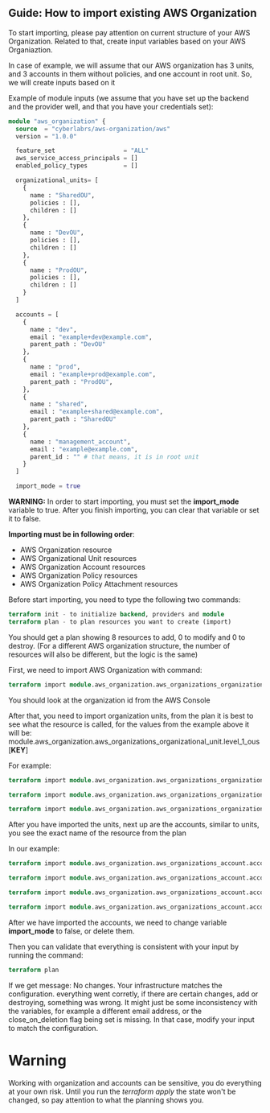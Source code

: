 ## Guide: How to import existing AWS Organization

To start importing, please pay attention on current structure of your AWS Organization. Related to that, create input variables based on your AWS Organiaztion. 

In case of example, we will assume that our AWS organization has 3 units, and 3 accounts in them without policies, and one account in root unit. So, we will create inputs based on it

Example of module inputs (we assume that you have set up the backend and the provider well, and that you have your credentials set):

```terraform
module "aws_organization" {
  source  = "cyberlabrs/aws-organization/aws"
  version = "1.0.0"

  feature_set                   = "ALL"
  aws_service_access_principals = []
  enabled_policy_types          = []

  organizational_units= [
    {
      name : "SharedOU", 
      policies : [],
      children : []
    },
    {
      name : "DevOU",
      policies : [],
      children : []
    },
    {
      name : "ProdOU",
      policies : [],
      children : []
    }
  ]

  accounts = [
    {
      name : "dev",
      email : "example+dev@example.com",
      parent_path : "DevOU"
    },
    {
      name : "prod",
      email : "example+prod@example.com",
      parent_path : "ProdOU",
    },
    {
      name : "shared",
      email : "example+shared@example.com",
      parent_path : "SharedOU"
    },
    {
      name : "management_account",
      email : "example@example.com",
      parent_id : "" # that means, it is in root unit
    }
  ]

  import_mode = true
```

**WARNING:** In order to start importing, you must set the **import_mode** variable to true. After you finish importing, you can clear that variable or set it to false.

**Importing must be in following order**:
- AWS Organization resource 
- AWS Organizational Unit resources 
- AWS Organization Account resources 
- AWS Organization Policy resources
- AWS Organization Policy Attachment resources 

Before start importing, you need to type the following two commands:
```terraform
terraform init - to initialize backend, providers and module
terraform plan - to plan resources you want to create (import)
```

You should get a plan showing 8 resources to add, 0 to modify and 0 to destroy. (For a different AWS organization structure, the number of resources will also be different, but the logic is the same)

First, we need to import AWS Organization with command: 
```terraform
terraform import module.aws_organization.aws_organizations_organization.organization [ORGANIZATION_ID]
```
You should look at the organization id from the AWS Console

After that, you need to import organization units, from the plan it is best to see what the resource is called, for the values from the example above it will be: module.aws_organization.aws_organizations_organizational_unit.level_1_ous[**KEY**]

For example:
```terraform
terraform import module.aws_organization.aws_organizations_organizational_unit.level_1_ous[\"dev\"] [DEV_UNIT_ID] - make sure you escape the string which represent key, in this case \"dev\"

terraform import module.aws_organization.aws_organizations_organizational_unit.level_1_ous[\"shared\"] [SHARED_UNIT_ID]

terraform import module.aws_organization.aws_organizations_organizational_unit.level_1_ous[\"prod\"] [PROD_UNIT_ID]
```

After you have imported the units, next up are the accounts, similar to units, you see the exact name of the resource from the plan

In our example: 
```terraform
terraform import module.aws_organization.aws_organizations_account.account[\"management_account\"] [MANAGEMENT_ACCOUNT_ID]

terraform import module.aws_organization.aws_organizations_account.account[\"shared_shared\"] [SHARED_ACCOUNT_ID]

terraform import module.aws_organization.aws_organizations_account.account[\"dev_dev\"] [DEV_ACCOUNT_ID]

terraform import module.aws_organization.aws_organizations_account.account[\"prod_prod\"] [PROD_ACCOUNT_ID]
```

After we have imported the accounts, we need to change variable **import_mode** to false, or delete them. 

Then you can validate that everything is consistent with your input by running the command:
```terraform
terraform plan
```

If we get message: No changes. Your infrastructure matches the configuration. everything went corretly, if there are certain changes, add or destroying, something was wrong. It might just be some inconsistency with the variables, for example a different email address, or the close_on_deletion flag being set is missing. In that case, modify your input to match the configuration. 

# Warning

Working with organization and accounts can be sensitive, you do everything at your own risk. Until you run the *terraform apply* the state won't be changed, so pay attention to what the planning shows you.
